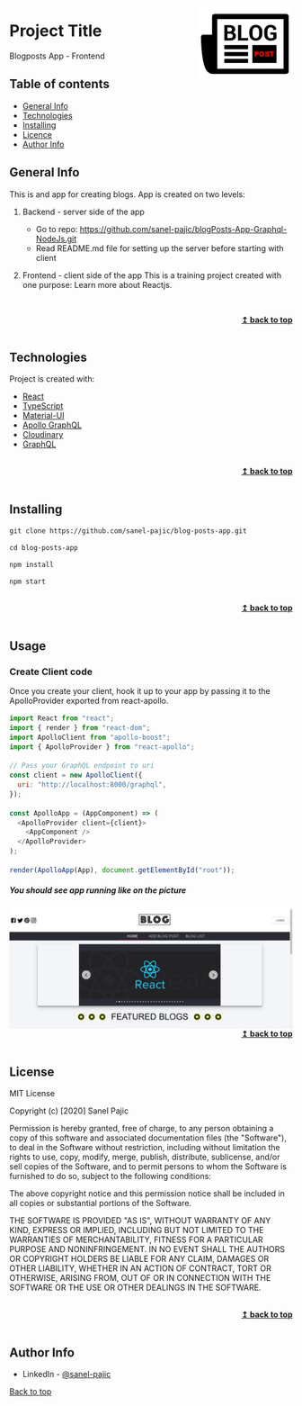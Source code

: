 <a href="http://fvcproductions.com"><img src="public/icons/imgblogpost168x130.png" title="imageBlogPost" alt="imageBlogPost" align="right"></a>

# Project Title

Blogposts App - Frontend

## Table of contents

- [General Info](#general-info)
- [Technologies](#technologies)
- [Installing](#installing)
- [Licence](#license)
- [Author Info](#author-info)

## General Info

This is and app for creating blogs. App is created on two levels:

1. Backend - server side of the app

   - Go to repo: https://github.com/sanel-pajic/blogPosts-App-Graphql-NodeJs.git
   - Read README.md file for setting up the server before starting with client

2. Frontend - client side of the app
This is a training project created with one purpose: Learn more about Reactjs.

   <br/>
<div align="right">
    <b><a href="#project-title">↥ back to top</a></b>
</div>
<br/>

## Technologies

Project is created with:

- [React](https://reactjs.org/)
- [TypeScript](https://www.typescriptlang.org/)
- [Material-UI](https://material-ui.com/)
- [Apollo GraphQL](https://www.apollographql.com/)
- [Cloudinary](https://cloudinary.com/)
- [GraphQL](https://graphql.org/)

<br/>
<div align="right">
    <b><a href="#project-title">↥ back to top</a></b>
</div>
<br/>

## Installing

```
git clone https://github.com/sanel-pajic/blog-posts-app.git

```

```
cd blog-posts-app
```

```
npm install
```

```
npm start
```

<br/>
<div align="right">
    <b><a href="#project-title">↥ back to top</a></b>
</div>
<br/>

## Usage

### Create Client code

Once you create your client, hook it up to your app by passing it to the ApolloProvider exported from react-apollo.

```javascript
import React from "react";
import { render } from "react-dom";
import ApolloClient from "apollo-boost";
import { ApolloProvider } from "react-apollo";

// Pass your GraphQL endpoint to uri
const client = new ApolloClient({
  uri: "http://localhost:8000/graphql",
});

const ApolloApp = (AppComponent) => (
  <ApolloProvider client={client}>
    <AppComponent />
  </ApolloProvider>
);

render(ApolloApp(App), document.getElementById("root"));
```

##### You should see app running like on the picture

<a href="http://fvcproductions.com"><img src="public/icons/blog_post_home.jpg" title="imageBlogPost" alt="imageBlogPost" align="right"></a>

<br/>
<div align="right">
    <b><a href="#project-title">↥ back to top</a></b>
</div>
<br/>

## License

MIT License

Copyright (c) [2020] Sanel Pajic

Permission is hereby granted, free of charge, to any person obtaining a copy
of this software and associated documentation files (the "Software"), to deal
in the Software without restriction, including without limitation the rights
to use, copy, modify, merge, publish, distribute, sublicense, and/or sell
copies of the Software, and to permit persons to whom the Software is
furnished to do so, subject to the following conditions:

The above copyright notice and this permission notice shall be included in all
copies or substantial portions of the Software.

THE SOFTWARE IS PROVIDED "AS IS", WITHOUT WARRANTY OF ANY KIND, EXPRESS OR
IMPLIED, INCLUDING BUT NOT LIMITED TO THE WARRANTIES OF MERCHANTABILITY,
FITNESS FOR A PARTICULAR PURPOSE AND NONINFRINGEMENT. IN NO EVENT SHALL THE
AUTHORS OR COPYRIGHT HOLDERS BE LIABLE FOR ANY CLAIM, DAMAGES OR OTHER
LIABILITY, WHETHER IN AN ACTION OF CONTRACT, TORT OR OTHERWISE, ARISING FROM,
OUT OF OR IN CONNECTION WITH THE SOFTWARE OR THE USE OR OTHER DEALINGS IN THE
SOFTWARE.

<br/>
<div align="right">
    <b><a href="#project-title">↥ back to top</a></b>
</div>
<br/>

## Author Info

- LinkedIn - [@sanel-pajic](https://www.linkedin.com/in/sanel-pajic-b506b9187/)

<a href="#project-title">Back to top</a>
